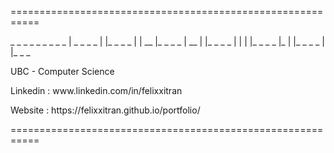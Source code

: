 
===========================================================
<p>
_ _ _ _ _    _ _ _ _
| _ _ _ _ | |_ _ _ _ |
|  __       |_ _ _ _
|  __ |     |_ _ _ _ |
|  |        |_ _ _ _
|_ |        |_ _ _ _ | |_ _ _
 </p>
<p>UBC - Computer Science</p> 
<p>Linkedin : www.linkedin.com/in/felixxitran</p> 
<p>Website : https://felixxitran.github.io/portfolio/</p> 
===========================================================
